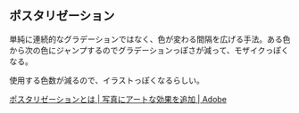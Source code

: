 ## ポスタリゼーション

単純に連続的なグラデーションではなく、色が変わる間隔を広げる手法。ある色から次の色にジャンプするのでグラデーションっぽさが減って、モザイクっぽくなる。

使用する色数が減るので、イラストっぽくなるらしい。

[ポスタリゼーションとは | 写真にアートな効果を追加 | Adobe](https://www.adobe.com/jp/creativecloud/photography/discover/posterize-photo.html)
